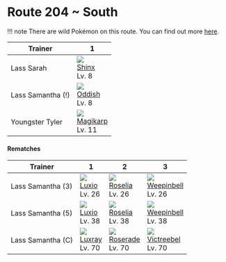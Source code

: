 # Route 204 ~ South

!!! note
    There are wild Pokémon on this route. You can find out more [here](../../wild_pokemon/route_204__south/).


Trainer           | 1
---               | ---
Lass Sarah        | ![][403]<br> [Shinx]<br> Lv. 8      | ![][029]<br> [Nidoran♀]<br> Lv. 8   | ![][016]<br> [Pidgey]<br> Lv. 8
Lass Samantha (!) | ![][043]<br> [Oddish]<br> Lv. 8     | ![][406]<br> [Budew]<br> Lv. 8      | ![][069]<br> [Bellsprout]<br> Lv. 8
Youngster Tyler   | ![][129]<br> [Magikarp]<br> Lv. 11

#### Rematches

Trainer           | 1                                    | 2                                    | 3
---               | ---                                  | ---                                  | ---
Lass Samantha (3) | ![][404]<br> [Luxio]<br> Lv. 26      | ![][315]<br> [Roselia]<br> Lv. 26    | ![][070]<br> [Weepinbell]<br> Lv. 26
Lass Samantha (5) | ![][404]<br> [Luxio]<br> Lv. 38      | ![][315]<br> [Roselia]<br> Lv. 38    | ![][070]<br> [Weepinbell]<br> Lv. 38
Lass Samantha (C) | ![][405]<br> [Luxray]<br> Lv. 70     | ![][407]<br> [Roserade]<br> Lv. 70   | ![][071]<br> [Victreebel]<br> Lv. 70



[Pidgey]: ../../pokemon_changes/016/
[Nidoran♀]: ../../pokemon_changes/029/
[Oddish]: ../../pokemon_changes/043/
[Bellsprout]: ../../pokemon_changes/069/
[Weepinbell]: ../../pokemon_changes/070/
[Victreebel]: ../../pokemon_changes/071/
[Magikarp]: ../../pokemon_changes/129/
[Roselia]: ../../pokemon_changes/315/
[Shinx]: ../../pokemon_changes/403/
[Luxio]: ../../pokemon_changes/404/
[Luxray]: ../../pokemon_changes/405/
[Budew]: ../../pokemon_changes/406/
[Roserade]: ../../pokemon_changes/407/
[016]: ../img/pokemon/016.png
[029]: ../img/pokemon/029.png
[043]: ../img/pokemon/043.png
[069]: ../img/pokemon/069.png
[070]: ../img/pokemon/070.png
[071]: ../img/pokemon/071.png
[129]: ../img/pokemon/129.png
[315]: ../img/pokemon/315.png
[403]: ../img/pokemon/403.png
[404]: ../img/pokemon/404.png
[405]: ../img/pokemon/405.png
[406]: ../img/pokemon/406.png
[407]: ../img/pokemon/407.png

